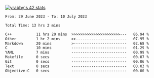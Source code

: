 
[![yrabby's 42 stats](https://badge42.vercel.app/api/v2/cljfd5ku6003508mg283uc00s/stats?cursusId=21&coalitionId=64)](https://github.com/JaeSeoKim/badge42)

<!--START_SECTION:waka-->

```txt
From: 29 June 2023 - To: 10 July 2023

Total Time: 13 hrs 2 mins

C++           11 hrs 20 mins  >>>>>>>>>>>>>>>>>>>>>>---   86.94 %
Other         1 hr 2 mins     >>-----------------------   07.95 %
Markdown      20 mins         >------------------------   02.68 %
C             10 mins         -------------------------   01.29 %
YAML          7 mins          -------------------------   00.99 %
Makefile      0 secs          -------------------------   00.07 %
Git           0 secs          -------------------------   00.06 %
Text          0 secs          -------------------------   00.03 %
Objective-C   0 secs          -------------------------   00.00 %
```

<!--END_SECTION:waka-->